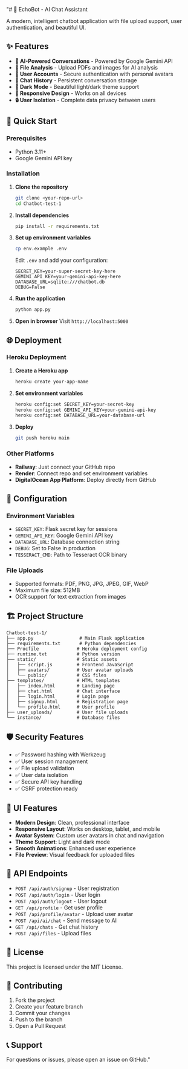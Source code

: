 "# 🤖 EchoBot - AI Chat Assistant

A modern, intelligent chatbot application with file upload support, user authentication, and beautiful UI.

## ✨ Features

- **🧠 AI-Powered Conversations** - Powered by Google Gemini API
- **📄 File Analysis** - Upload PDFs and images for AI analysis
- **👤 User Accounts** - Secure authentication with personal avatars
- **💾 Chat History** - Persistent conversation storage
- **🌙 Dark Mode** - Beautiful light/dark theme support
- **📱 Responsive Design** - Works on all devices
- **🔒 User Isolation** - Complete data privacy between users

## 🚀 Quick Start

### Prerequisites
- Python 3.11+
- Google Gemini API key

### Installation

1. **Clone the repository**
   ```bash
   git clone <your-repo-url>
   cd Chatbot-test-1
   ```

2. **Install dependencies**
   ```bash
   pip install -r requirements.txt
   ```

3. **Set up environment variables**
   ```bash
   cp env.example .env
   ```
   Edit `.env` and add your configuration:
   ```
   SECRET_KEY=your-super-secret-key-here
   GEMINI_API_KEY=your-gemini-api-key-here
   DATABASE_URL=sqlite:///chatbot.db
   DEBUG=False
   ```

4. **Run the application**
   ```bash
   python app.py
   ```

5. **Open in browser**
   Visit `http://localhost:5000`

## 🌐 Deployment

### Heroku Deployment

1. **Create a Heroku app**
   ```bash
   heroku create your-app-name
   ```

2. **Set environment variables**
   ```bash
   heroku config:set SECRET_KEY=your-secret-key
   heroku config:set GEMINI_API_KEY=your-gemini-api-key
   heroku config:set DATABASE_URL=your-database-url
   ```

3. **Deploy**
   ```bash
   git push heroku main
   ```

### Other Platforms
- **Railway**: Just connect your GitHub repo
- **Render**: Connect repo and set environment variables
- **DigitalOcean App Platform**: Deploy directly from GitHub

## 🔧 Configuration

### Environment Variables
- `SECRET_KEY`: Flask secret key for sessions
- `GEMINI_API_KEY`: Google Gemini API key
- `DATABASE_URL`: Database connection string
- `DEBUG`: Set to False in production
- `TESSERACT_CMD`: Path to Tesseract OCR binary

### File Uploads
- Supported formats: PDF, PNG, JPG, JPEG, GIF, WebP
- Maximum file size: 512MB
- OCR support for text extraction from images

## 🏗️ Project Structure

```
Chatbot-test-1/
├── app.py                 # Main Flask application
├── requirements.txt       # Python dependencies
├── Procfile              # Heroku deployment config
├── runtime.txt           # Python version
├── static/               # Static assets
│   ├── script.js         # Frontend JavaScript
│   ├── avatars/          # User avatar uploads
│   └── public/           # CSS files
├── templates/            # HTML templates
│   ├── index.html        # Landing page
│   ├── chat.html         # Chat interface
│   ├── login.html        # Login page
│   ├── signup.html       # Registration page
│   └── profile.html      # User profile
├── user_uploads/         # User file uploads
└── instance/             # Database files
```

## 🛡️ Security Features

- ✅ Password hashing with Werkzeug
- ✅ User session management
- ✅ File upload validation
- ✅ User data isolation
- ✅ Secure API key handling
- ✅ CSRF protection ready

## 🎨 UI Features

- **Modern Design**: Clean, professional interface
- **Responsive Layout**: Works on desktop, tablet, and mobile
- **Avatar System**: Custom user avatars in chat and navigation
- **Theme Support**: Light and dark mode
- **Smooth Animations**: Enhanced user experience
- **File Preview**: Visual feedback for uploaded files

## 🔗 API Endpoints

- `POST /api/auth/signup` - User registration
- `POST /api/auth/login` - User login
- `POST /api/auth/logout` - User logout
- `GET /api/profile` - Get user profile
- `POST /api/profile/avatar` - Upload user avatar
- `POST /api/ai/chat` - Send message to AI
- `GET /api/chats` - Get chat history
- `POST /api/files` - Upload files

## 📝 License

This project is licensed under the MIT License.

## 🤝 Contributing

1. Fork the project
2. Create your feature branch
3. Commit your changes
4. Push to the branch
5. Open a Pull Request

## 📞 Support

For questions or issues, please open an issue on GitHub." 
